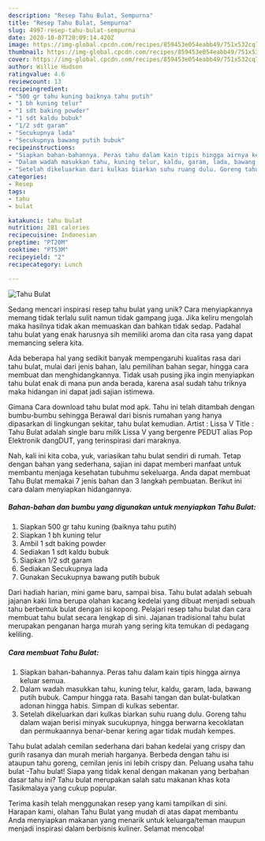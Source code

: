 ```yaml
---
description: "Resep Tahu Bulat, Sempurna"
title: "Resep Tahu Bulat, Sempurna"
slug: 4997-resep-tahu-bulat-sempurna
date: 2020-10-07T20:09:14.420Z
image: https://img-global.cpcdn.com/recipes/859453e054eabb49/751x532cq70/tahu-bulat-foto-resep-utama.jpg
thumbnail: https://img-global.cpcdn.com/recipes/859453e054eabb49/751x532cq70/tahu-bulat-foto-resep-utama.jpg
cover: https://img-global.cpcdn.com/recipes/859453e054eabb49/751x532cq70/tahu-bulat-foto-resep-utama.jpg
author: Willie Hudson
ratingvalue: 4.6
reviewcount: 13
recipeingredient:
- "500 gr tahu kuning baiknya tahu putih"
- "1 bh kuning telur"
- "1 sdt baking powder"
- "1 sdt kaldu bubuk"
- "1/2 sdt garam"
- "Secukupnya lada"
- "Secukupnya bawang putih bubuk"
recipeinstructions:
- "Siapkan bahan-bahannya. Peras tahu dalam kain tipis hingga airnya keluar semua."
- "Dalam wadah masukkan tahu, kuning telur, kaldu, garam, lada, bawang putih bubuk. Campur hingga rata. Basahi tangan dan bulat-bulatkan adonan hingga habis. Simpan di kulkas sebentar."
- "Setelah dikeluarkan dari kulkas biarkan suhu ruang dulu. Goreng tahu dalam wajan berisi minyak sucukupnya, hingga berwarna kecoklatan dan permukaannya benar-benar kering agar tidak mudah kempes."
categories:
- Resep
tags:
- tahu
- bulat

katakunci: tahu bulat 
nutrition: 281 calories
recipecuisine: Indonesian
preptime: "PT20M"
cooktime: "PT53M"
recipeyield: "2"
recipecategory: Lunch

---
```



![Tahu Bulat](https://img-global.cpcdn.com/recipes/859453e054eabb49/751x532cq70/tahu-bulat-foto-resep-utama.jpg)

Sedang mencari inspirasi resep tahu bulat yang unik? Cara menyiapkannya memang tidak terlalu sulit namun tidak gampang juga. Jika keliru mengolah maka hasilnya tidak akan memuaskan dan bahkan tidak sedap. Padahal tahu bulat yang enak harusnya sih memiliki aroma dan cita rasa yang dapat memancing selera kita.

Ada beberapa hal yang sedikit banyak mempengaruhi kualitas rasa dari tahu bulat, mulai dari jenis bahan, lalu pemilihan bahan segar, hingga cara membuat dan menghidangkannya. Tidak usah pusing jika ingin menyiapkan tahu bulat enak di mana pun anda berada, karena asal sudah tahu triknya maka hidangan ini dapat jadi sajian istimewa.

Gimana Cara download tahu bulat mod apk. Tahu ini telah ditambah dengan bumbu-bumbu sehingga Berawal dari bisnis rumahan yang hanya dipasarkan di lingkungan sekitar, tahu bulat kemudian. Artist : Lissa V Title : Tahu Bulat adalah single baru milik Lissa V yang bergenre PEDUT alias Pop Elektronik dangDUT, yang terinspirasi dari maraknya.


Nah, kali ini kita coba, yuk, variasikan tahu bulat sendiri di rumah. Tetap dengan bahan yang sederhana, sajian ini dapat memberi manfaat untuk membantu menjaga kesehatan tubuhmu sekeluarga. Anda dapat membuat Tahu Bulat memakai 7 jenis bahan dan 3 langkah pembuatan. Berikut ini cara dalam menyiapkan hidangannya.

<!--inarticleads1-->

##### Bahan-bahan dan bumbu yang digunakan untuk menyiapkan Tahu Bulat:

1. Siapkan 500 gr tahu kuning (baiknya tahu putih)
1. Siapkan 1 bh kuning telur
1. Ambil 1 sdt baking powder
1. Sediakan 1 sdt kaldu bubuk
1. Siapkan 1/2 sdt garam
1. Sediakan Secukupnya lada
1. Gunakan Secukupnya bawang putih bubuk


Dari hadiah harian, mini game baru, sampai bisa. Tahu bulat adalah sebuah jajanan kaki lima berupa olahan kacang kedelai yang dibuat menjadi sebuah tahu berbentuk bulat dengan isi kopong. Pelajari resep tahu bulat dan cara membuat tahu bulat secara lengkap di sini. Jajanan tradisional tahu bulat merupakan penganan harga murah yang sering kita temukan di pedagang keliling. 

<!--inarticleads2-->

##### Cara membuat Tahu Bulat:

1. Siapkan bahan-bahannya. Peras tahu dalam kain tipis hingga airnya keluar semua.
1. Dalam wadah masukkan tahu, kuning telur, kaldu, garam, lada, bawang putih bubuk. Campur hingga rata. Basahi tangan dan bulat-bulatkan adonan hingga habis. Simpan di kulkas sebentar.
1. Setelah dikeluarkan dari kulkas biarkan suhu ruang dulu. Goreng tahu dalam wajan berisi minyak sucukupnya, hingga berwarna kecoklatan dan permukaannya benar-benar kering agar tidak mudah kempes.


Tahu bulat adalah cemilan sederhana dari bahan kedelai yang crispy dan gurih rasanya dan murah meriah harganya. Berbeda dengan tahu isi ataupun tahu goreng, cemilan jenis ini lebih crispy dan. Peluang usaha tahu bulat -Tahu bulat! Siapa yang tidak kenal dengan makanan yang berbahan dasar tahu ini? Tahu bulat merupakan salah satu makanan khas kota Tasikmalaya yang cukup popular. 

Terima kasih telah menggunakan resep yang kami tampilkan di sini. Harapan kami, olahan Tahu Bulat yang mudah di atas dapat membantu Anda menyiapkan makanan yang menarik untuk keluarga/teman maupun menjadi inspirasi dalam berbisnis kuliner. Selamat mencoba!

